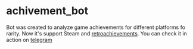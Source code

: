# achivement_bot
Bot was created to analyze game achievements for different platforms fo rarity. Now it's support Steam and [retroachievements](https://retroachievements.org/). You can check it in action on [telegram](https://t.me/achievement_hunt_bot)
